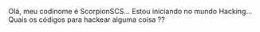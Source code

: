 Olá, meu codinome é ScorpionSCS...
Estou iniciando no mundo Hacking...
Quais os códigos para hackear alguma coisa 
??
